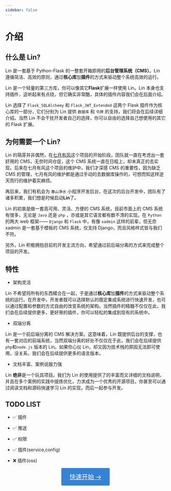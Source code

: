 ```yaml
---
sidebar: false
---
```


# 介绍

## 什么是 Lin?

Lin 是一套基于 Python-Flask 的一整套开箱即用的**后台管理系统（CMS）**。Lin 遵循简洁、高效的原则，通过**核心库**加**插件**的方式来驱动整个系统高效的运行。

Lin 是一个轻量的第三方库，你可以像其它**Flask**扩展一样使用 Lin。Lin 本身也支持插件，这听起来有点绕，但它确实非常酷，具体的插件内容我们会在后面介绍。

Lin 选择了 `Flask_SQLAlchemy` 和 `Flask_JWT_Extended` 这两个 Flask 插件作为核心库的一部分，它们分别为 Lin 提供 `数据库` 和 `令牌` 的支持，我们将会在后续详细介绍。当然 Lin 不会干扰开发者自己的选择，你可以自由的选择自己想使用的其它的 Flask 扩展。

## 为何需要一个 Lin?

Lin 的萌芽并非偶然，在[七月有风](http://www.7yue.pro)这个项目的开始阶段，团队就一直在考虑出一套好用的 CMS，无奈时间仓促，这个 CMS 系统一直在日程上，却未真正的去实现。后来在七月有风这个项目的维护中，我们才深感 CMS 的重要性，因为缺乏 CMS 的管理，七月有风的维护都是通过手动的去数据库操作的，可想而知这样逆天而行的维护着实麻烦。

再后来，我们有机会为 `春山净水` 小程序开发后台，在这次的后台开发中，团队有了诸多积累，我们想是时候启动**Lin**了。

Lin 的初衷是做一套高可用、灵活、方便的 CMS 系统，目前市面上的 CMS 系统有很多，无论是 `Java` 还是 `php` ，亦或是其它语言都有数不清的实现。在 `Python` 的两大 web 框架—— `Django` 和 `Flask` 中，有像 `xadmin` 这样的前辈，但无奈 xadmin 是一套基于模板的 CMS 系统，仅支持 Django，而且风格样式皆与我们不符。

另外，Lin 积极拥抱目前的开发主流方向，希望通过前后端分离的方式来完成整个项目的开发。

## 特性

- 架构灵活

Lin 不希望将所有的东西糅合在一起，于是通过**核心库**加**插件**的方式来驱动整个系统的运行。在开发中，开发者既可以选择默认的既定集成系统进行快速开发，也可以通过配置和参数的方式自由的改变系统的架构。当然插件的精髓不仅仅在此，我们会在后续提供更多，更好用的插件，你可以轻松的集成到现有的系统中。

- 双端分离

Lin 是一个前后端分离的 CMS 解决方案。这意味着，Lin 既提供后台的支撑，也有一套对应的前端系统，当然双端分离的好处不仅仅在于此，我们会在后续提供 `php`和`node.js` 版本的 Lin。如果你心仪 Lin，却又因为技术栈的原因无法即可使用，没关系，我们会在后续提供更多的语言版本。

- 文档丰富、案例说服力强

Lin **绝非**是一个玩具项目。我们为 Lin 的使用提供了的丰富而又详细的文档说明，并且在多个案例的实践中提炼优化，力求成为一个优秀的开源项目。你甚至可以通过阅读文档和源码快速学习 Lin 的实现，而后一起参与开发。

## TODO LIST

- ✅ 插件

- ✅ 推送

- ✅ 权限

- ✅ 插件(service,config)

- ❌ 插件(oss)

<p class="action">
  <a href="/lin/start/" class="action-button">快速开始 →</a>
</p>

<style>
.action {
  text-align:center;
}

.action-button {
    display: inline-block;
    font-size: 1.2rem;
    color: #fff;
    background-color: #3683d6;
    padding: .8rem 1.6rem;
    border-radius: 4px;
    transition: background-color .1s ease;
    box-sizing: border-box;
    border-bottom: 1px solid #389d70;
}
</style>

<RightMenu />
